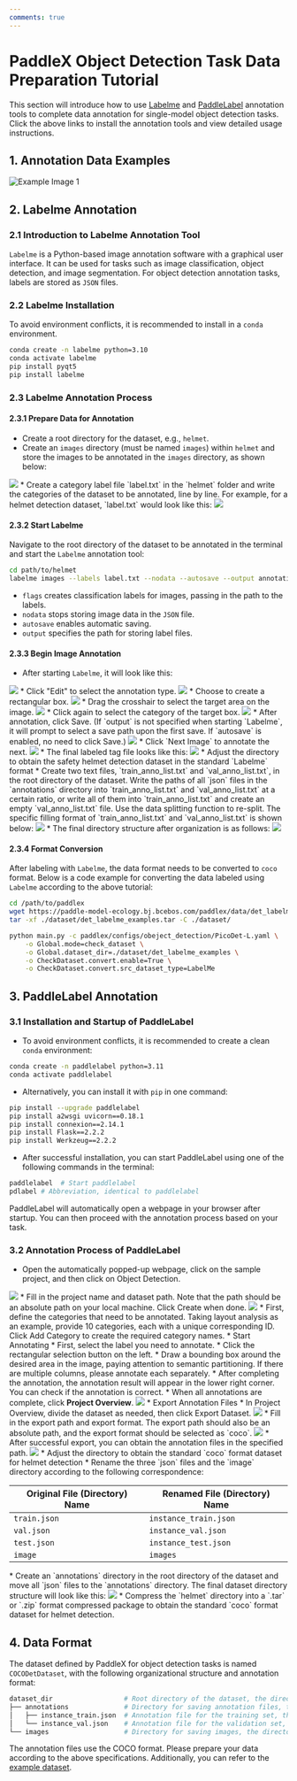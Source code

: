 ```yaml
---
comments: true
---
```



# PaddleX Object Detection Task Data Preparation Tutorial

This section will introduce how to use [Labelme](https://github.com/wkentaro/labelme) and [PaddleLabel](https://github.com/PaddleCV-SIG/PaddleLabel) annotation tools to complete data annotation for single-model object detection tasks. Click the above links to install the annotation tools and view detailed usage instructions.

## 1. Annotation Data Examples

<div style="display: flex;">
  <img src="https://raw.githubusercontent.com/cuicheng01/PaddleX_doc_images/main/images/data_prepare/obeject_detection/20.png" alt="Example Image 1">
</div>

## 2. Labelme Annotation

### 2.1 Introduction to Labelme Annotation Tool
`Labelme` is a Python-based image annotation software with a graphical user interface. It can be used for tasks such as image classification, object detection, and image segmentation. For object detection annotation tasks, labels are stored as `JSON` files.

### 2.2 Labelme Installation
To avoid environment conflicts, it is recommended to install in a `conda` environment.

```bash
conda create -n labelme python=3.10
conda activate labelme
pip install pyqt5
pip install labelme
```

### 2.3 Labelme Annotation Process

#### 2.3.1 Prepare Data for Annotation
* Create a root directory for the dataset, e.g., `helmet`.
* Create an `images` directory (must be named `images`) within `helmet` and store the images to be annotated in the `images` directory, as shown below:

<img src="https://raw.githubusercontent.com/cuicheng01/PaddleX_doc_images/main/images/data_prepare/obeject_detection/01.png">
* Create a category label file `label.txt` in the `helmet` folder and write the categories of the dataset to be annotated, line by line. For example, for a helmet detection dataset, `label.txt` would look like this:

<img src="https://raw.githubusercontent.com/cuicheng01/PaddleX_doc_images/main/images/data_prepare/obeject_detection/02.png">

#### 2.3.2 Start Labelme
Navigate to the root directory of the dataset to be annotated in the terminal and start the `Labelme` annotation tool:
```bash
cd path/to/helmet
labelme images --labels label.txt --nodata --autosave --output annotations
```
* `flags` creates classification labels for images, passing in the path to the labels.
* `nodata` stops storing image data in the `JSON` file.
* `autosave` enables automatic saving.
* `output` specifies the path for storing label files.

#### 2.3.3 Begin Image Annotation
* After starting `Labelme`, it will look like this:

<img src="https://raw.githubusercontent.com/cuicheng01/PaddleX_doc_images/main/images/data_prepare/obeject_detection/03.png">
* Click "Edit" to select the annotation type.

<img src="https://raw.githubusercontent.com/cuicheng01/PaddleX_doc_images/main/images/data_prepare/obeject_detection/04.png">
* Choose to create a rectangular box.

<img src="https://raw.githubusercontent.com/cuicheng01/PaddleX_doc_images/main/images/data_prepare/obeject_detection/05.png">
* Drag the crosshair to select the target area on the image.

<img src="https://raw.githubusercontent.com/cuicheng01/PaddleX_doc_images/main/images/data_prepare/obeject_detection/06.png">
* Click again to select the category of the target box.

<img src="https://raw.githubusercontent.com/cuicheng01/PaddleX_doc_images/main/images/data_prepare/obeject_detection/07.png">
* After annotation, click Save. (If `output` is not specified when starting `Labelme`, it will prompt to select a save path upon the first save. If `autosave` is enabled, no need to click Save.)

<img src="https://raw.githubusercontent.com/cuicheng01/PaddleX_doc_images/main/images/data_prepare/image_classification/05.png">
* Click `Next Image` to annotate the next.

<img src="https://raw.githubusercontent.com/cuicheng01/PaddleX_doc_images/main/images/data_prepare/image_classification/06.png">
* The final labeled tag file looks like this:

<img src="https://raw.githubusercontent.com/cuicheng01/PaddleX_doc_images/main/images/data_prepare/obeject_detection/08.png">
* Adjust the directory to obtain the safety helmet detection dataset in the standard `Labelme` format
  * Create two text files, `train_anno_list.txt` and `val_anno_list.txt`, in the root directory of the dataset. Write the paths of all `json` files in the `annotations` directory into `train_anno_list.txt` and `val_anno_list.txt` at a certain ratio, or write all of them into `train_anno_list.txt` and create an empty `val_anno_list.txt` file. Use the data splitting function to re-split. The specific filling format of `train_anno_list.txt` and `val_anno_list.txt` is shown below:

  <img src="https://raw.githubusercontent.com/cuicheng01/PaddleX_doc_images/main/images/data_prepare/obeject_detection/09.png">
  * The final directory structure after organization is as follows:

  <img src="https://raw.githubusercontent.com/cuicheng01/PaddleX_doc_images/main/images/data_prepare/obeject_detection/10.png">

#### 2.3.4 Format Conversion
After labeling with `Labelme`, the data format needs to be converted to `coco` format. Below is a code example for converting the data labeled using `Labelme` according to the above tutorial:
```bash
cd /path/to/paddlex
wget https://paddle-model-ecology.bj.bcebos.com/paddlex/data/det_labelme_examples.tar -P ./dataset
tar -xf ./dataset/det_labelme_examples.tar -C ./dataset/

python main.py -c paddlex/configs/obeject_detection/PicoDet-L.yaml \
    -o Global.mode=check_dataset \
    -o Global.dataset_dir=./dataset/det_labelme_examples \
    -o CheckDataset.convert.enable=True \
    -o CheckDataset.convert.src_dataset_type=LabelMe
```


## 3. PaddleLabel Annotation
### 3.1 Installation and Startup of PaddleLabel
* To avoid environment conflicts, it is recommended to create a clean `conda` environment:
```bash
conda create -n paddlelabel python=3.11
conda activate paddlelabel
```
* Alternatively, you can install it with `pip` in one command:
```bash
pip install --upgrade paddlelabel
pip install a2wsgi uvicorn==0.18.1
pip install connexion==2.14.1
pip install Flask==2.2.2
pip install Werkzeug==2.2.2
```
* After successful installation, you can start PaddleLabel using one of the following commands in the terminal:
```bash
paddlelabel  # Start paddlelabel
pdlabel # Abbreviation, identical to paddlelabel
```
PaddleLabel will automatically open a webpage in your browser after startup. You can then proceed with the annotation process based on your task.

### 3.2 Annotation Process of PaddleLabel
* Open the automatically popped-up webpage, click on the sample project, and then click on Object Detection.

<img src="https://raw.githubusercontent.com/cuicheng01/PaddleX_doc_images/main/images/data_prepare/obeject_detection/11.png">
* Fill in the project name and dataset path. Note that the path should be an absolute path on your local machine. Click Create when done.

<img src="https://raw.githubusercontent.com/cuicheng01/PaddleX_doc_images/main/images/data_prepare/obeject_detection/12.png">
* First, define the categories that need to be annotated. Taking layout analysis as an example, provide 10 categories, each with a unique corresponding ID. Click Add Category to create the required category names.
* Start Annotating
  * First, select the label you need to annotate.
  * Click the rectangular selection button on the left.
  * Draw a bounding box around the desired area in the image, paying attention to semantic partitioning. If there are multiple columns, please annotate each separately.
  * After completing the annotation, the annotation result will appear in the lower right corner. You can check if the annotation is correct.
  * When all annotations are complete, click <b>Project Overview</b>.

<img src="https://raw.githubusercontent.com/cuicheng01/PaddleX_doc_images/main/images/data_prepare/obeject_detection/13.png">
* Export Annotation Files
  * In Project Overview, divide the dataset as needed, then click Export Dataset.

<img src="https://raw.githubusercontent.com/cuicheng01/PaddleX_doc_images/main/images/data_prepare/obeject_detection/14.png">
  * Fill in the export path and export format. The export path should also be an absolute path, and the export format should be selected as `coco`.

<img src="https://raw.githubusercontent.com/cuicheng01/PaddleX_doc_images/main/images/data_prepare/obeject_detection/15.png">
  * After successful export, you can obtain the annotation files in the specified path.

  <img src="https://raw.githubusercontent.com/cuicheng01/PaddleX_doc_images/main/images/data_prepare/obeject_detection/16.png">
* Adjust the directory to obtain the standard `coco` format dataset for helmet detection
  * Rename the three `json` files and the `image` directory according to the following correspondence:

<table>
<thead>
<tr>
<th>Original File (Directory) Name</th>
<th>Renamed File (Directory) Name</th>
</tr>
</thead>
<tbody>
<tr>
<td><code>train.json</code></td>
<td><code>instance_train.json</code></td>
</tr>
<tr>
<td><code>val.json</code></td>
<td><code>instance_val.json</code></td>
</tr>
<tr>
<td><code>test.json</code></td>
<td><code>instance_test.json</code></td>
</tr>
<tr>
<td><code>image</code></td>
<td><code>images</code></td>
</tr>
</tbody>
</table>
  * Create an `annotations` directory in the root directory of the dataset and move all `json` files to the `annotations` directory. The final dataset directory structure will look like this:

  <img src="https://raw.githubusercontent.com/cuicheng01/PaddleX_doc_images/main/images/data_prepare/obeject_detection/17.png">
  * Compress the `helmet` directory into a `.tar` or `.zip` format compressed package to obtain the standard `coco` format dataset for helmet detection.

## 4. Data Format
The dataset defined by PaddleX for object detection tasks is named `COCODetDataset`, with the following organizational structure and annotation format:
```bash
dataset_dir                  # Root directory of the dataset, the directory name can be changed
├── annotations              # Directory for saving annotation files, the directory name cannot be changed
│   ├── instance_train.json  # Annotation file for the training set, the file name cannot be changed, using COCO annotation format
│   └── instance_val.json    # Annotation file for the validation set, the file name cannot be changed, using COCO annotation format
└── images                   # Directory for saving images, the directory name cannot be changed
```

The annotation files use the COCO format. Please prepare your data according to the above specifications. Additionally, you can refer to the [example dataset](https://paddle-model-ecology.bj.bcebos.com/paddlex/data/det_coco_examples.tar).
